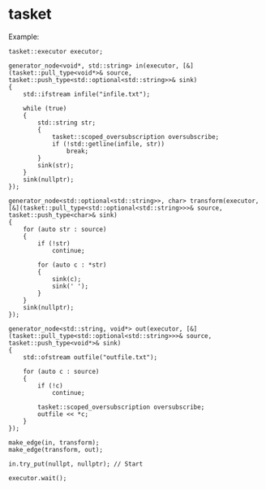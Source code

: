tasket
======


Example:
	
	tasket::executor executor;

	generator_node<void*, std::string> in(executor, [&](tasket::pull_type<void*>& source, tasket::push_type<std::optional<std::string>>& sink)
	{
		std::ifstream infile("infile.txt");

		while (true)
		{
			std::string str;
			{					
				tasket::scoped_oversubscription oversubscribe;
				if (!std::getline(infile, str))
					break;
			}
			sink(str);
		}
		sink(nullptr);
	});

	generator_node<std::optional<std::string>>, char> transform(executor, [&](tasket::pull_type<std::optional<std::string>>>& source, tasket::push_type<char>& sink)
	{
		for (auto str : source)
		{
			if (!str)
				continue;

			for (auto c : *str)
			{
				sink(c);
				sink(' ');
			}
		}
		sink(nullptr);
	});

	generator_node<std::string, void*> out(executor, [&](tasket::pull_type<std::optional<std::string>>>& source, tasket::push_type<void*>& sink)
	{
		std::ofstream outfile("outfile.txt");

		for (auto c : source)
		{
			if (!c)
				continue;

			tasket::scoped_oversubscription oversubscribe;
			outfile << *c;
		}
	});

	make_edge(in, transform);
	make_edge(transform, out);

	in.try_put(nullpt, nullptr); // Start

	executor.wait();
